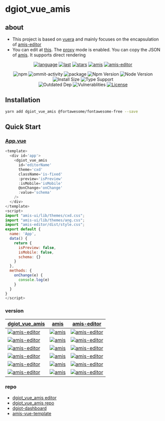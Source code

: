 # dgiot_vue_amis

## about

- This project is based on [vuera](https://github.com/akxcv/vuera) and mainly focuses on the encapsulation of [amis-editor](https://www.npmjs.com/package/amis-editor)
- You can edit at [this](https://dgiot_vue_amis.vercel.app/). The [proxy](https://github.com/dgiot/dgiot_vue_amis/blob/master/vercel.json) mode is enabled. You can copy the JSON of [amis](https://aisuda.bce.baidu.com/amis/examples/index). It supports direct rendering

<div align="center">

[![language](https://img.shields.io/github/languages/top/h7ml/dgiot_vue_amis)](https://github.com/dgiot/dgiot_vue_amis/search?l=css)
[![last](https://img.shields.io/github/last-commit/h7ml/dgiot_vue_amis.svg)](https://github.com/dgiot/dgiot_vue_amis/commits)
[![stars](https://img.shields.io/badge/Hosted-Vercel-brightgreen?style=flat&logo=Vercel)](https://amis.vercel.app/)
[![amis](https://img.shields.io/badge/amis-1.9.0-red.svg)](https://www.npmjs.com/package/amis/v/1.9.0)
[![amis-editor](https://img.shields.io/badge/amisEditor-4.1.0.20-red.svg)](https://www.npmjs.com/package/amis-editor/v/4.1.0-beta.20)

<img alt="npm" src="https://img.shields.io/npm/v/amis-editor">
<img src="https://img.shields.io/github/commit-activity/m/h7ml/dgiot_vue_amis" alt="ommit-activity">
<img src="https://badgen.net/badge/package/dgiot_vue_amis/blue"
alt="package" maxretrytimes="3" class="m-1 transition-all duration-1000">
<img src="https://badgen.net/npm/v/dgiot_vue_amis" alt="Npm Version"
maxretrytimes="3" class="m-1 transition-all duration-1000">
<img src="https://badgen.net/npm/node/dgiot_vue_amis" alt="Node Version"
maxretrytimes="3" class="m-1 transition-all duration-1000">
<br>
<img src="https://badgen.net/packagephobia/install/dgiot_vue_amis"
alt="Install Size" maxretrytimes="3" class="m-1 transition-all duration-1000">
<img src="https://badgen.net/npm/types/dgiot_vue_amis" alt="Type Support"
maxretrytimes="3" class="m-1 transition-all duration-1000">
<br>
<img src="https://img.shields.io/librariesio/release/npm/dgiot_vue_amis"
alt="Outdated Dep" maxretrytimes="3" class="m-1 transition-all duration-1000">
<img src="https://img.shields.io/snyk/vulnerabilities/npm/dgiot_vue_amis"
alt="Vulnerablities" maxretrytimes="3" class="m-1 transition-all duration-1000">
<a href="https://www.npmjs.com/package/dgiot_vue_amis"><img src="https://img.shields.io/npm/l/dgiot_vue_amis" alt="License"></a>

</div>

## Installation

```bash
yarn add dgiot_vue_amis @fortawesome/fontawesome-free --save
```

## Quick Start

### [App.vue](https://github.com/dgiot/dgiot_vue_amis/blob/master/examples/App.vue#L1)

```javascript
<template>
  <div id='app'>
    <dgiot_vue_amis
      id='editorName'
      theme='cxd'
      className='is-fixed'
      :preview='isPreview'
      :isMobile='isMobile'
      @onChange='onChange'
      :value='schema'
    />
  </div>
</template>
<script>
import "amis-ui/lib/themes/cxd.css";
import "amis-ui/lib/themes/ang.css";
import "amis-editor/dist/style.css";
export default {
  name: 'App',
  data() {
    return {
      isPreview: false,
      isMobile: false,
      schema: {}
    }
  },
  methods: {
    onChange(e) {
      console.log(e)
    }
  }
}
</script>

```

### version

| [dgiot_vue_amis](https://www.npmjs.com/package/dgiot_vue_amis)                                                                           | [amis](https://www.npmjs.com/package/amis)                                                                 | [amis-editor](https://www.npmjs.com/package/amis-editor)                                                                             |
|--------------------------------------------------------------------------------------------------------------------------------------|------------------------------------------------------------------------------------------------------------|--------------------------------------------------------------------------------------------------------------------------------------|
| [![amis-editor](https://badgen.net/badge/dgiot_vue_amis/1.10.0/blue)](https://www.npmjs.com/package/dgiot_vue_amis/v/1.10.0)             | [![amis](https://img.shields.io/badge/amis-1.10.0-green.svg)](https://www.npmjs.com/package/amis/v/1.10.0) | [![amis-editor](https://badgen.net/badge/amis-editor/4.1.0-beta.28/blue)](https://www.npmjs.com/package/amis-editor/v/4.1.0-beta.28) |
| [![amis-editor](https://badgen.net/badge/dgiot_vue_amis/2.0.0-beta.5/blue)](https://www.npmjs.com/package/dgiot_vue_amis/v/2.0.0-beta.5) | [![amis](https://img.shields.io/badge/amis-2.0.0-green.svg)](https://www.npmjs.com/package/amis/v/2.0.0)   | [![amis-editor](https://badgen.net/badge/amis-editor/4.2.0-beta.3/blue)](https://www.npmjs.com/package/amis-editor/v/4.2.0-beta.3)   |
| [![amis-editor](https://badgen.net/badge/dgiot_vue_amis/2.0.1-beta.1/blue)](https://www.npmjs.com/package/dgiot_vue_amis/v/2.0.1-beta.1) | [![amis](https://img.shields.io/badge/amis-2.0.1-green.svg)](https://www.npmjs.com/package/amis/v/2.0.1)   | [![amis-editor](https://badgen.net/badge/amis-editor/5.1.8/blue)](https://www.npmjs.com/package/amis-editor/v/5.1.8)                 |
| [![amis-editor](https://badgen.net/badge/dgiot_vue_amis/2.0.2-beta.1/blue)](https://www.npmjs.com/package/dgiot_vue_amis/v/2.0.2-beta.1) | [![amis](https://img.shields.io/badge/amis-2.0.2-green.svg)](https://www.npmjs.com/package/amis/v/2.0.2)   | [![amis-editor](https://badgen.net/badge/amis-editor/5.1.8/blue)](https://www.npmjs.com/package/amis-editor/v/5.1.8)                 |
| [![amis-editor](https://badgen.net/badge/dgiot_vue_amis/2.1.0/blue)](https://www.npmjs.com/package/dgiot_vue_amis/v/2.1.0)               | [![amis](https://img.shields.io/badge/amis-2.1.0-green.svg)](https://www.npmjs.com/package/amis/v/2.1.0)   | [![amis-editor](https://badgen.net/badge/amis-editor/5.2.0/blue)](https://www.npmjs.com/package/amis-editor/v/5.2.0)                 |
| [![amis-editor](https://badgen.net/badge/dgiot_vue_amis/2.2.0/blue)](https://www.npmjs.com/package/dgiot_vue_amis/v/2.2.0)               | [![amis](https://img.shields.io/badge/amis-2.2.0-green.svg)](https://www.npmjs.com/package/amis/v/2.2.0)   | [![amis-editor](https://badgen.net/badge/amis-editor/5.2.0/blue)](https://www.npmjs.com/package/amis-editor/v/5.2.0)                 |

### repo

- [dgiot_vue_amis editor](https://dgiot_vue_amis.vercel.app/)
- [dgiot_vue_amis repo](https://github.com/dgiot/dgiot_vue_amis)
- [dgiot-dashboard](https://github.com/dgiot/dgiot-dashboard)
- [amis-vue-template](https://github.com/kevin361419446/amis-vue-template)
